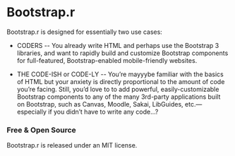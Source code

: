 Bootstrap.r
==========

Bootstrap.r is designed for essentially two use cases:

- CODERS -- You already write HTML and perhaps use the Bootstrap 3 libraries, and want to rapidly build and customize Bootstrap components for full-featured, Bootstrap-enabled mobile-friendly websites.

- THE CODE-ISH or CODE-LY -- You’re mayyybe familiar with the basics of HTML but your anxiety is directly proportional to the amount of code you’re facing. Still, you’d love to to add powerful, easily-customizable Bootstrap components to any of the many 3rd-party applications built on Bootstrap, such as Canvas, Moodle, Sakai, LibGuides, etc.—especially if you didn’t have to write any code…?

### Free & Open Source
Bootstrap.r is released under an MIT license.
